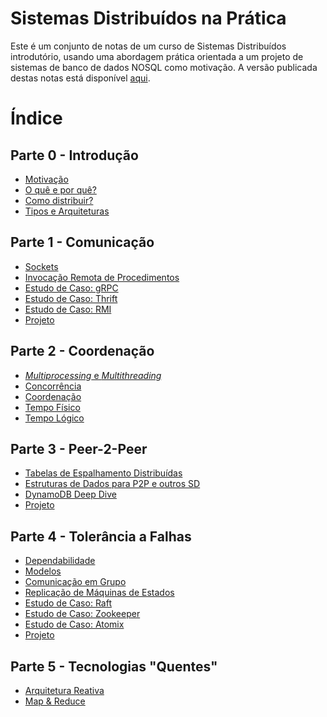 Sistemas Distribuídos na Prática
======

Este é um conjunto de notas de um curso de Sistemas Distribuídos introdutório, usando uma abordagem prática orientada a um projeto de sistemas de banco de dados NOSQL como motivação. A versão publicada destas notas está disponível [aqui](https://lasarojc.github.io/ds_notes/).

# Índice

## Parte 0 - Introdução

* [Motivação](./intro/motivacao.md)
* [O quê e por quê?](./intro/definicao.md)
* [Como distribuir?](./intro/middleware.md)
* [Tipos e Arquiteturas](./intro/tipos.md)

## Parte 1 - Comunicação

* [Sockets](./basics/socket.md)
* [Invocação Remota de Procedimentos](./basics/rpc.md)
* [Estudo de Caso: gRPC](./basics/grpc.md)
* [Estudo de Caso: Thrift](./TODO.md)
* [Estudo de Caso: RMI](./TODO.md)
* [Projeto](./projeto/client_server)

## Parte 2 - Coordenação

* [*Multiprocessing* e *Multithreading*](./basics/multiprogramming.md)
* [Concorrência](./concorrencia/concorrencia.md)
* [Coordenação](./coordenacao/coordenacao.md)
* [Tempo Físico](./tempo/fisico.md)
* [Tempo Lógico](./tempo/logico.md)

## Parte 3 - Peer-2-Peer

* [Tabelas de Espalhamento Distribuídas](./p2p/dht.md)
* [Estruturas de Dados para P2P e outros SD](./p2p/ed_sd.md)
* [DynamoDB Deep Dive](./p2p/dynamo.md)
* [Projeto](./projeto/p2p.md)

## Parte 4 - Tolerância a Falhas
* [Dependabilidade](./ft/dependabilidade.md)
* [Modelos](./ft/modelos.md)
* [Comunicação em Grupo](./ft/comunicao_grupo.md)
* [Replicação de Máquinas de Estados](./ft/smr.md)
* [Estudo de Caso: Raft](./fr/raft.md)
* [Estudo de Caso: Zookeeper](./ft/zookeeper.md)
* [Estudo de Caso: Atomix](./ft/atomix.md)
* [Projeto](./projeto/replicated.md)

## Parte 5 - Tecnologias "Quentes"

* [Arquitetura Reativa](./reactive.md)
* [Map & Reduce](./mapreduce.md)
